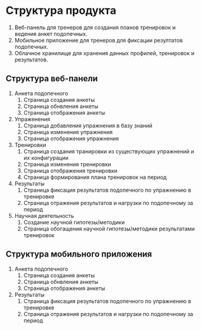 
# Структура продукта
1. Веб-панель для тренеров для создания планов тренировок и ведения анкет подопечных.
2. Мобильное приложение для тренеров для фиксации резултатов подопечных. 
3. Облачное хранилище для хранения данных профилей, тренировок и результатов.


## Структура веб-панели
1. Анкета подопечного 
   1. Страница создания анкеты
   2. Страница обнвления анкеты
   3. Страница отображения анкеты
2. Упраженения
   1. Страница добавления упражнения в базу знаний 
   2. Страница изменения упражнения 
   3. Страница отображения упражнения 
3. Тренировки
   1. Страница создания транировки из существующих упражнений и их конфигурации
   2. Страница изменения тренировки 
   3. Страница отображения тренировки 
   4. Страница формирования плана тренировок на период
4. Результаты 
   1. Страница фиксация результатов подопечного по упражнению в тренировке
   2. Страница отражения результатов и нагрузки по подопечному за период
5. Научная деятельность
   1. Создание научной гипотезы/методики 
   2. Страница обогащения научной гипотезы/методики результатами тренировок



## Структура мобильного приложения
1. Анкета подопечного 
   1. Страница создания анкеты
   2. Страница обнвления анкеты
   3. Страница отображения анкеты
2. Результаты 
   1. Страница фиксация результатов подопечного по упражнению в тренировке
   2. Страница отражения результатов и нагрузки по подопечному за период
